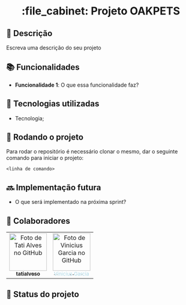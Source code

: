 <h1 align="center">:file_cabinet: Projeto OAKPETS</h1>

## :memo: Descrição
Escreva uma descrição do seu projeto

## :books: Funcionalidades
* <b>Funcionalidade 1</b>: O que essa funcionalidade faz?

## :wrench: Tecnologias utilizadas
* Tecnologia;

## :rocket: Rodando o projeto
Para rodar o repositório é necessário clonar o mesmo, dar o seguinte comando para iniciar o projeto:
```
<linha de comando>
```

## :soon: Implementação futura
* O que será implementado na próxima sprint?

## :handshake: Colaboradores
<table>
  <tr>
    <td align="center">
      <a href="http://github.com/tatialveso">
        <img src="https://avatars.githubusercontent.com/u/56259137?v=4" width="100px;" alt="Foto de Tati Alves no GitHub"/><br>
        <sub>
          <b>tatialveso</b>
        </sub>
      </a>
    </td>
    <td align="center">
      <a href="https://github.com/Vinidsg">
        <img src="https://avatars.githubusercontent.com/u/61765755?v=4" width="100px;" alt="Foto de Vinicius Garcia no GitHub"/><br>
        <sub>
          <span style="color: lightblue;">Vinicius Garcia</span>
        </sub>
      </a>
    </td>

  </tr>
</table>

## :dart: Status do projeto

